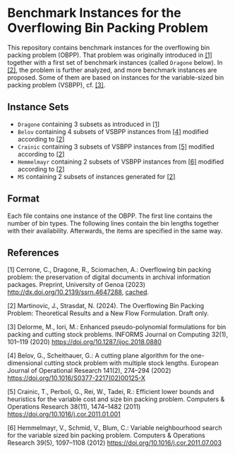 # Benchmark Instances for the Overflowing Bin Packing Problem

This repository contains benchmark instances for the overflowing bin packing problem (OBPP).
That problem was originally introduced in [[1]](#1) together with a first set of benchmark instances (called `Dragone` below).
In [[2]](#2), the problem is further analyzed, and more benchmark instances are proposed.
Some of them are based on instances for the variable-sized bin packing problem (VSBPP), cf. [[3]](#3).

## Instance Sets
- `Dragone` containing 3 subsets as introduced in [[1]](#1)
- `Belov` containing 4 subsets of VSBPP instances from [[4]](#4) modified according to [[2]](#2)
- `Crainic` containing 3 subsets of VSBPP instances from [[5]](#5) modified according to [[2]](#2)
- `Hemmelmayr` containing 2 subsets of VSBPP instances from [[6]](#6) modified according to [[2]](#2)
- `MS` containing 2 subsets of instances generated for [[2]](#2)

## Format
Each file contains one instance of the OBPP.
The first line contains the number of bin types.
The following lines contain the bin lengths together with their availability.
Afterwards, the items are specified in the same way.

## References
<a id="1">[1]</a>
Cerrone, C., Dragone, R., Sciomachen, A.: Overflowing bin packing problem: the preservation of digital documents in archival information packages. Preprint, University of Genoa (2023) <http://dx.doi.org/10.2139/ssrn.4647288>, [cached](https://scholar.googleusercontent.com/scholar?q=cache:_QyMLldSwaIJ:scholar.google.com).

<a id="2">[2]</a>
Martinovic, J., Strasdat, N. (2024). The Overflowing Bin Packing Problem: Theoretical Results and a New Flow Formulation. Draft only.

<a id="3">[3]</a>
Delorme, M., Iori, M.: Enhanced pseudo-polynomial formulations for bin packing and cutting stock problems. INFORMS Journal on Computing 32(1), 101–119 (2020) <https://doi.org/10.1287/ijoc.2018.0880>

<a id="4">[4]</a>
Belov, G., Scheithauer, G.: A cutting plane algorithm for the one-dimensional cutting stock problem with multiple stock lengths. European Journal of Operational Research 141(2), 274–294 (2002) <https://doi.org/10.1016/S0377-2217(02)00125-X>

<a id="5">[5]</a>
Crainic, T., Perboli, G., Rei, W., Tadei, R.: Efficient lower bounds and heuristics for the variable cost and size bin packing problem. Computers & Operations Research 38(11), 1474–1482 (2011) <https://doi.org/10.1016/j.cor.2011.01.001>

<a id="6">[6]</a>
Hemmelmayr, V., Schmid, V., Blum, C.: Variable neighbourhood search for the variable sized bin packing problem. Computers & Operations Research 39(5), 1097–1108 (2012) <https://doi.org/10.1016/j.cor.2011.07.003>
